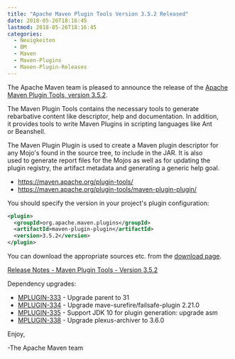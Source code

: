 ```yaml
---
title: "Apache Maven Plugin Tools Version 3.5.2 Released"
date: 2018-05-26T18:16:45
lastmod: 2018-05-26T18:16:45
categories:
  - Neuigkeiten
  - BM
  - Maven
  - Maven-Plugins
  - Maven-Plugin-Releases
---
```

The Apache Maven team is pleased to announce the release of the 
[Apache Maven Plugin Tools, version 3.5.2](https://maven.apache.org/plugin-tools/).

The Maven Plugin Tools contains the necessary tools to generate  
rebarbative content like descriptor, help and documentation. In addition,  
it provides tools to write Maven Plugins in scripting languages like Ant  
or Beanshell.

The Maven Plugin Plugin is used to create a Maven plugin descriptor for  
any Mojo's found in the source tree, to include in the JAR. It is also  
used to generate report files for the Mojos as well as for updating the  
plugin registry, the artifact metadata and generating a generic help goal.

 * https://maven.apache.org/plugin-tools/
 * https://maven.apache.org/plugin-tools/maven-plugin-plugin/

You should specify the version in your project's plugin configuration:

```xml
<plugin>
  <groupId>org.apache.maven.plugins</groupId>
  <artifactId>maven-plugin-plugin</artifactId>
  <version>3.5.2</version>
</plugin>
```
You can download the appropriate sources etc. from the [download page](https://maven.apache.org/plugins-tools/download.cgi).

<!-- more -->

[Release Notes - Maven Plugin Tools - Version 3.5.2](https://issues.apache.org/jira/secure/ReleaseNote.jspa?projectId=12317820&version=12342545&styleName=Text)

Dependency upgrades:

 * [MPLUGIN-333](https://issues.apache.org/jira/browse/MPLUGIN-333) - Upgrade parent to 31
 * [MPLUGIN-334](https://issues.apache.org/jira/browse/MPLUGIN-334) - Upgrade mave-surefire/failsafe-plugin 2.21.0
 * [MPLUGIN-335](https://issues.apache.org/jira/browse/MPLUGIN-335) - Support JDK 10 for plugin generation: upgrade asm
 * [MPLUGIN-338](https://issues.apache.org/jira/browse/MPLUGIN-338) - Upgrade plexus-archiver to 3.6.0

Enjoy,

-The Apache Maven team

